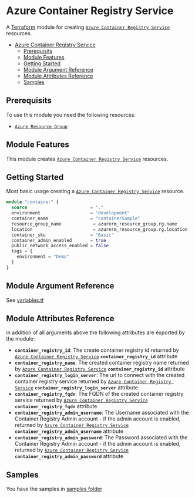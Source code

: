 # Azure Container Registry Service

A [Terraform](https://www.terraform.io) module for creating
[`Azure Container Registry Service`](https://registry.terraform.io/providers/hashicorp/azurerm/latest/docs/resources/container_registry) resources.

- [Azure Container Registry Service](#azure-container-registry-service)
  - [Prerequisits](#prerequisits)
  - [Module Features](#module-features)
  - [Getting Started](#getting-started)
  - [Module Argument Reference](#module-argument-reference)
  - [Module Attributes Reference](#module-attributes-reference)
  - [Samples](#samples)

## Prerequisits

To use this module you need the following resources:

- [`Azure Resource Group`](https://registry.terraform.io/providers/hashicorp/azurerm/latest/docs/resources/resource_group)

## Module Features

This module creates [`Azure Container Registry Service`](https://registry.terraform.io/providers/hashicorp/azurerm/latest/docs/resources/container_registry) resources.

## Getting Started

Most basic usage creating a [`Azure Container Registry Service`](https://registry.terraform.io/providers/hashicorp/azurerm/latest/docs/resources/container_registry) resource.

```terraform
module "container" {
  source                        = "."
  environment                   = "development"
  container_name                = "containerSample"
  resource_group_name            = azurerm_resource_group.rg.name
  location                       = azurerm_resource_group.rg.location
  container_sku                 = "Basic"
  container_admin_enabled       = true
  public_network_access_enabled = false  
  tags = {
    environment = "Demo"
  }
}
```

## Module Argument Reference

See [variables.tf](variables.tf)

## Module Attributes Reference

in addition of all arguments above the following attributes are exported by the module:

- **`container_registry_id`**: The create container registry id returned by [`Azure Container Registry Service`](https://registry.terraform.io/providers/hashicorp/azurerm/latest/docs/resources/container_registry#attributes-reference) **`container_registry_id`** attribute
- **`container_registry_name`**: The created container registry name returned by [`Azure Container Registry Service`](https://registry.terraform.io/providers/hashicorp/azurerm/latest/docs/resources/container_registry#attributes-reference) **`container_registry_id`** attribute
- **`container_registry_login_server`**: The url to connect with the created container registry service returned by [`Azure Container Registry Service`](https://registry.terraform.io/providers/hashicorp/azurerm/latest/docs/resources/container_registry#attributes-reference) **`container_registry_login_server`** attribute
- **`container_registry_fqdn`**: The FQDN of the created container registry service returned by [`Azure Container Registry Service`](https://registry.terraform.io/providers/hashicorp/azurerm/latest/docs/resources/container_registry#attributes-reference) **`container_registry_fqdn`** attribute
- **`container_registry_admin_username`**: The Username associated with the Container Registry Admin account - if the admin account is enabled, returned by [`Azure Container Registry Service`](https://registry.terraform.io/providers/hashicorp/azurerm/latest/docs/resources/container_registry#attributes-reference) **`container_registry_admin_username`** attribute
- **`container_registry_admin_password`**: The Password associated with the Container Registry Admin account - if the admin account is enabled, returned by [`Azure Container Registry Service`](https://registry.terraform.io/providers/hashicorp/azurerm/latest/docs/resources/container_registry#attributes-reference) **`container_registry_admin_password`** attribute

## Samples

You have the samples in [samples folder](../../samples/container_registry/)
